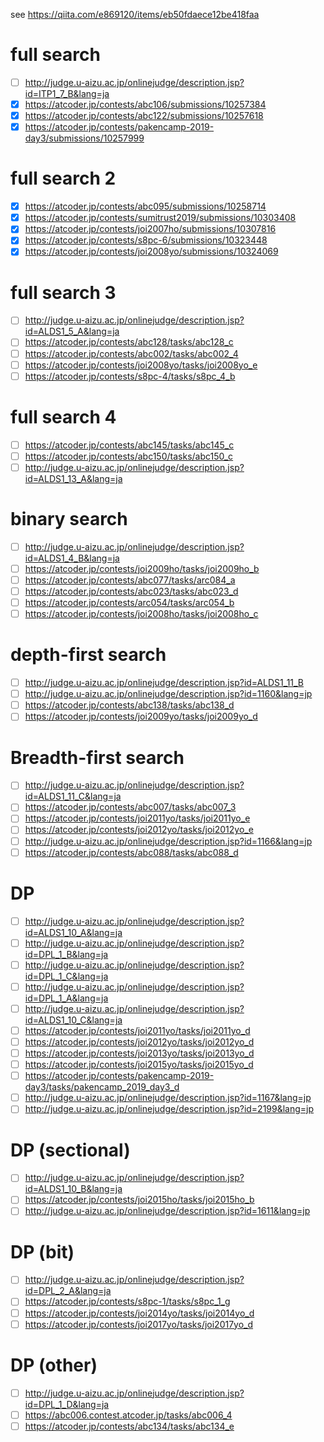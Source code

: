 see https://qiita.com/e869120/items/eb50fdaece12be418faa


# full search
- [ ] http://judge.u-aizu.ac.jp/onlinejudge/description.jsp?id=ITP1_7_B&lang=ja
- [x] https://atcoder.jp/contests/abc106/submissions/10257384
- [x] https://atcoder.jp/contests/abc122/submissions/10257618
- [x] https://atcoder.jp/contests/pakencamp-2019-day3/submissions/10257999

# full search 2
- [x] https://atcoder.jp/contests/abc095/submissions/10258714
- [x] https://atcoder.jp/contests/sumitrust2019/submissions/10303408
- [x] https://atcoder.jp/contests/joi2007ho/submissions/10307816
- [x] https://atcoder.jp/contests/s8pc-6/submissions/10323448
- [x] https://atcoder.jp/contests/joi2008yo/submissions/10324069

# full search 3
- [ ] http://judge.u-aizu.ac.jp/onlinejudge/description.jsp?id=ALDS1_5_A&lang=ja
- [ ] https://atcoder.jp/contests/abc128/tasks/abc128_c
- [ ] https://atcoder.jp/contests/abc002/tasks/abc002_4
- [ ] https://atcoder.jp/contests/joi2008yo/tasks/joi2008yo_e
- [ ] https://atcoder.jp/contests/s8pc-4/tasks/s8pc_4_b

# full search 4
- [ ] https://atcoder.jp/contests/abc145/tasks/abc145_c
- [ ] https://atcoder.jp/contests/abc150/tasks/abc150_c
- [ ] http://judge.u-aizu.ac.jp/onlinejudge/description.jsp?id=ALDS1_13_A&lang=ja

# binary search
- [ ] http://judge.u-aizu.ac.jp/onlinejudge/description.jsp?id=ALDS1_4_B&lang=ja
- [ ] https://atcoder.jp/contests/joi2009ho/tasks/joi2009ho_b
- [ ] https://atcoder.jp/contests/abc077/tasks/arc084_a
- [ ] https://atcoder.jp/contests/abc023/tasks/abc023_d
- [ ] https://atcoder.jp/contests/arc054/tasks/arc054_b
- [ ] https://atcoder.jp/contests/joi2008ho/tasks/joi2008ho_c

# depth-first search
- [ ] http://judge.u-aizu.ac.jp/onlinejudge/description.jsp?id=ALDS1_11_B
- [ ] http://judge.u-aizu.ac.jp/onlinejudge/description.jsp?id=1160&lang=jp
- [ ] https://atcoder.jp/contests/abc138/tasks/abc138_d
- [ ] https://atcoder.jp/contests/joi2009yo/tasks/joi2009yo_d

# Breadth-first search
- [ ] http://judge.u-aizu.ac.jp/onlinejudge/description.jsp?id=ALDS1_11_C&lang=ja
- [ ] https://atcoder.jp/contests/abc007/tasks/abc007_3
- [ ] https://atcoder.jp/contests/joi2011yo/tasks/joi2011yo_e
- [ ] https://atcoder.jp/contests/joi2012yo/tasks/joi2012yo_e
- [ ] http://judge.u-aizu.ac.jp/onlinejudge/description.jsp?id=1166&lang=jp
- [ ] https://atcoder.jp/contests/abc088/tasks/abc088_d

# DP
- [ ] http://judge.u-aizu.ac.jp/onlinejudge/description.jsp?id=ALDS1_10_A&lang=ja
- [ ] http://judge.u-aizu.ac.jp/onlinejudge/description.jsp?id=DPL_1_B&lang=ja
- [ ] http://judge.u-aizu.ac.jp/onlinejudge/description.jsp?id=DPL_1_C&lang=ja
- [ ] http://judge.u-aizu.ac.jp/onlinejudge/description.jsp?id=DPL_1_A&lang=ja
- [ ] http://judge.u-aizu.ac.jp/onlinejudge/description.jsp?id=ALDS1_10_C&lang=ja
- [ ] https://atcoder.jp/contests/joi2011yo/tasks/joi2011yo_d
- [ ] https://atcoder.jp/contests/joi2012yo/tasks/joi2012yo_d
- [ ] https://atcoder.jp/contests/joi2013yo/tasks/joi2013yo_d
- [ ] https://atcoder.jp/contests/joi2015yo/tasks/joi2015yo_d
- [ ] https://atcoder.jp/contests/pakencamp-2019-day3/tasks/pakencamp_2019_day3_d
- [ ] http://judge.u-aizu.ac.jp/onlinejudge/description.jsp?id=1167&lang=jp
- [ ] http://judge.u-aizu.ac.jp/onlinejudge/description.jsp?id=2199&lang=jp

# DP (sectional)
- [ ] http://judge.u-aizu.ac.jp/onlinejudge/description.jsp?id=ALDS1_10_B&lang=ja
- [ ] https://atcoder.jp/contests/joi2015ho/tasks/joi2015ho_b
- [ ] http://judge.u-aizu.ac.jp/onlinejudge/description.jsp?id=1611&lang=jp

# DP (bit)
- [ ] http://judge.u-aizu.ac.jp/onlinejudge/description.jsp?id=DPL_2_A&lang=ja
- [ ] https://atcoder.jp/contests/s8pc-1/tasks/s8pc_1_g
- [ ] https://atcoder.jp/contests/joi2014yo/tasks/joi2014yo_d
- [ ] https://atcoder.jp/contests/joi2017yo/tasks/joi2017yo_d

# DP (other)
- [ ] http://judge.u-aizu.ac.jp/onlinejudge/description.jsp?id=DPL_1_D&lang=ja
- [ ] https://abc006.contest.atcoder.jp/tasks/abc006_4
- [ ] https://atcoder.jp/contests/abc134/tasks/abc134_e

#

